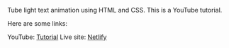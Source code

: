 Tube light text animation using HTML and CSS. This is a YouTube tutorial.

Here are some links:

YouTube: [Tutorial](https://www.youtube.com/watch?v=_13a3r6MYeM)
Live site: [Netlify]()